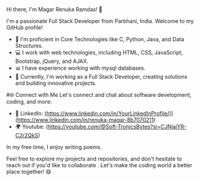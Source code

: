  Hi there, I'm Magar Renuka Ramdas! 👋

I'm a passionate Full Stack Developer from Parbhani, India. Welcome to my GitHub profile!

<!-- About Me -->
- 🌱 I'm proficient in Core Technologies like C, Python, Java, and Data Structures.
- 💻 I work with web technologies, including HTML, CSS, JavaScript, Bootstrap, jQuery, and AJAX.
- 📊 I have experience working with mysql databases.
- 💼 Currently, I'm working as a Full Stack Developer, creating solutions and building innovative projects.

#🌐 Connect with Me
Let's connect and chat about software development, coding, and more:


- 💼 LinkedIn: (https://www.linkedin.com/in/YourLinkedInProfile/)](https://www.linkedin.com/in/renuka-magar-8b7070211)
- 🌍 Youtube:  (https://youtube.com/@Soft-TronicsBytes?si=CJNjaiYR-C2r2QkS)


In my free time, I enjoy writing poems.

Feel free to explore my projects and repositories, and don't hesitate to reach out if you'd like to collaborate . Let's make the coding world a better place together! 😄


